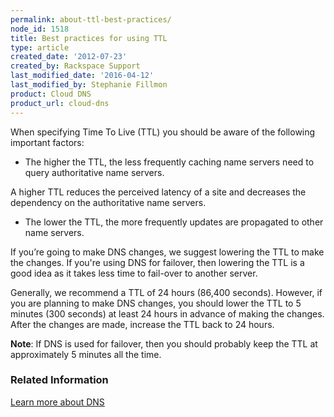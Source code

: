 ```yaml
---
permalink: about-ttl-best-practices/
node_id: 1518
title: Best practices for using TTL
type: article
created_date: '2012-07-23'
created_by: Rackspace Support
last_modified_date: '2016-04-12'
last_modified_by: Stephanie Fillmon
product: Cloud DNS
product_url: cloud-dns
---
```


When specifying Time To Live (TTL) you should be aware of the following important factors:

-  The higher the TTL, the less frequently caching name servers need to query authoritative name servers.

  A higher TTL reduces the perceived latency of a site and decreases the dependency on the authoritative name servers.

-  The lower the TTL, the more frequently updates are propagated to other name servers.

  If you’re going to make DNS changes, we suggest lowering the TTL to make the changes. If you're using DNS for failover, then lowering the TTL is a good idea as it takes less time to fail-over to another server.

Generally, we recommend a TTL of 24 hours (86,400 seconds). However, if you are planning to make DNS changes, you should lower the TTL to 5 minutes (300 seconds) at least 24 hours in advance of making the changes. After the changes are made, increase the TTL back to 24 hours.

**Note**: If DNS is used for failover, then you should probably keep the TTL at approximately 5 minutes all the time.

### Related Information

[Learn more about DNS](/how-to/learn-more-about-dns)
